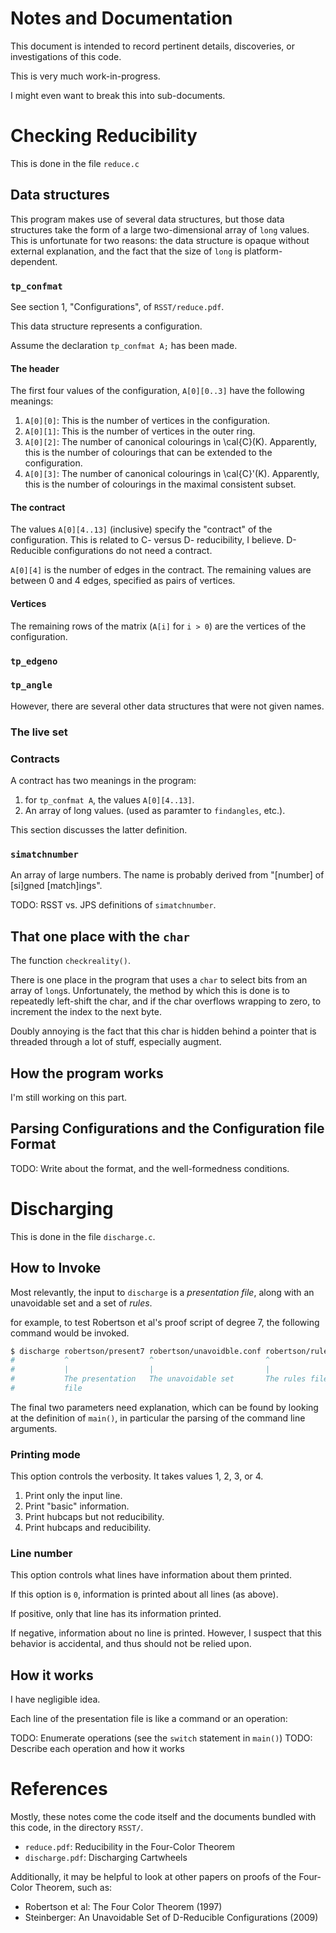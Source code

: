 

# Notes and Documentation

This document is intended to record pertinent details, discoveries, or
investigations of this code.


This is very much work-in-progress.

I might even want to break this into sub-documents.


# Checking Reducibility

This is done in the file `reduce.c`

## Data structures

This program makes use of several data structures, but those data structures
take the form of a large two-dimensional array of `long` values. This is
unfortunate for two reasons: the data structure is opaque without external
explanation, and the fact that the size of `long` is platform-dependent.

### `tp_confmat`

See section 1, "Configurations", of `RSST/reduce.pdf`.

This data structure represents a configuration.

Assume the declaration `tp_confmat A;` has been made.

#### The header

The first four values of the configuration, `A[0][0..3]` have the following
meanings:

1. `A[0][0]`: This is the number of vertices in the configuration.
2. `A[0][1]`: This is the number of vertices in the outer ring.
3. `A[0][2]`: The number of canonical colourings in \cal{C}(K). Apparently, this
   is the number of colourings that can be extended to the configuration.
4. `A[0][3]`: The number of canonical colourings in \cal{C}'(K). Apparently,
   this is the number of colourings in the maximal consistent subset.

#### The contract

The values `A[0][4..13]` (inclusive) specify the "contract" of the
configuration. This is related to C- versus D- reducibility, I believe.
D-Reducible configurations do not need a contract.

`A[0][4]` is the number of edges in the contract. The remaining values are
between 0 and 4 edges, specified as pairs of vertices.

#### Vertices

The remaining rows of the matrix (`A[i]` for `i > 0`) are the vertices of the
configuration.

### `tp_edgeno`

### `tp_angle`

However, there are several other data structures that were not given names.

### The live set


### Contracts

A contract has two meanings in the program:

1. for `tp_confmat A`, the values `A[0][4..13]`.
2. An array of long values. (used as paramter to `findangles`, etc.).

This section discusses the latter definition.

### `simatchnumber`

An array of large numbers. The name is probably derived from "[number] of
[si]gned [match]ings".

TODO: RSST vs. JPS definitions of `simatchnumber`.

## That one place with the `char`

The function `checkreality()`.

There is one place in the program that uses a `char` to select bits from an
array of `long`s. Unfortunately, the method by which this is done is to
repeatedly left-shift the char, and if the char overflows wrapping to zero, to
increment the index to the next byte.

Doubly annoying is the fact that this char is hidden behind a pointer that is
threaded through a lot of stuff, especially augment.

## How the program works

I'm still working on this part.

## Parsing Configurations and the Configuration file Format

TODO: Write about the format, and the well-formedness conditions.



# Discharging

This is done in the file `discharge.c`.

## How to Invoke

Most relevantly, the input to `discharge` is a *presentation file*, along with
an unavoidable set and a set of *rules*.

for example, to test Robertson et al's proof script of degree 7, the following
command would be invoked.

```bash
$ discharge robertson/present7 robertson/unavoidble.conf robertson/rules 0 1
#           ^                  ^                         ^               ^ ^
#           |                  |                         |               | |
#           The presentation   The unavoidable set       The rules file  | printing mode
#           file                                                         line number
```

The final two parameters need explanation, which can be found by looking at the
definition of `main()`, in particular the parsing of the command line arguments.

### Printing mode

This option controls the verbosity. It takes values 1, 2, 3, or 4.

1. Print only the input line.
2. Print "basic" information.
3. Print hubcaps but not reducibility.
4. Print hubcaps and reducibility.

### Line number

This option controls what lines have information about them printed.

If this option is `0`, information is printed about all lines (as above).

If positive, only that line has its information printed.

If negative, information about no line is printed. However, I suspect that this
behavior is accidental, and thus should not be relied upon.


## How it works

I have negligible idea.

Each line of the presentation file is like a command or an operation:

TODO: Enumerate operations (see the `switch` statement in `main()`)
TODO: Describe each operation and how it works


# References

Mostly, these notes come the code itself and the documents bundled with this
code, in the directory `RSST/`.

* `reduce.pdf`: Reducibility in the Four-Color Theorem
* `discharge.pdf`: Discharging Cartwheels

Additionally, it may be helpful to look at other papers on proofs of the
Four-Color Theorem, such as:

* Robertson et al: The Four Color Theorem (1997)
* Steinberger: An Unavoidable Set of D-Reducible Configurations (2009)

<!-- vim: set et sts=4 sw=4 tw=80: -->
